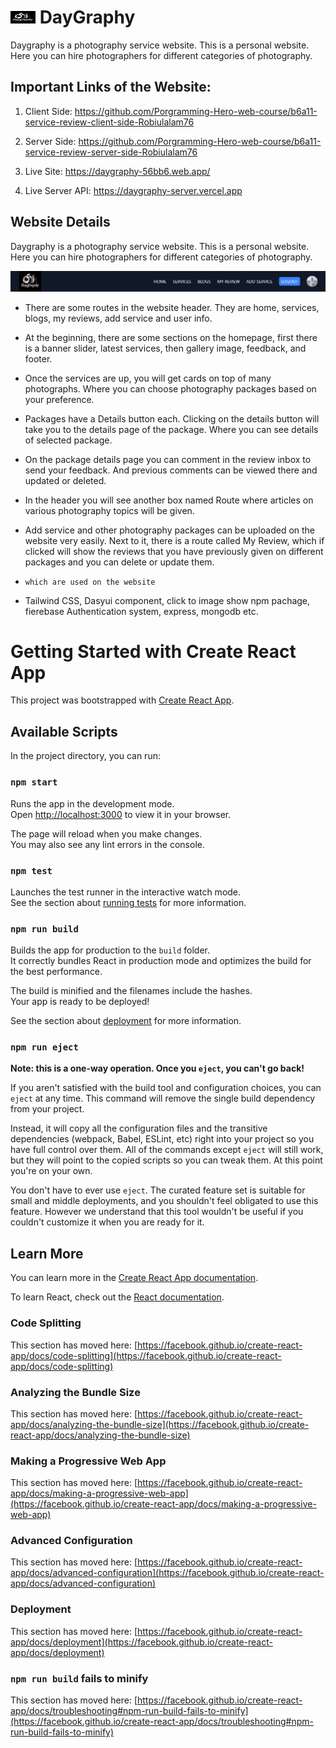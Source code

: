 # [<img src="logo.jpg" width="40" height="20"/>](logo.jpg) DayGraphy
Daygraphy is a photography service website.  This is a personal website.  Here you can hire photographers for different categories of photography.

## Important Links of the Website:
1. Client Side: https://github.com/Porgramming-Hero-web-course/b6a11-service-review-client-side-Robiulalam76

2. Server Side: https://github.com/Porgramming-Hero-web-course/b6a11-service-review-server-side-Robiulalam76

3. Live Site: https://daygraphy-56bb6.web.app/

4. Live Server API: https://daygraphy-server.vercel.app

## Website Details
Daygraphy is a photography service website.  This is a personal website.  Here you can hire photographers for different categories of photography.


[<img src="header.png" />](header.png)
- There are some routes in the website header.  They are home, services, blogs, my reviews, add service and user info.
- At the beginning, there are some sections on the homepage, first there is a banner slider, latest services, then gallery image, feedback, and footer.
- Once the services are up, you will get cards on top of many photographs.  Where you can choose photography packages based on your preference.
- Packages have a Details button each. Clicking on the details button will take you to the details page of the package. Where you can see details of selected package.
- On the package details page you can comment in the review inbox to send your feedback.  And previous comments can be viewed there and updated or deleted.
- In the header you will see another box named Route where articles on various photography topics will be given.
- Add service and other photography packages can be uploaded on the website very easily. Next to it, there is a route called My Review, which if clicked will show the reviews that you have previously given on different packages and you can delete or update them.

- `which are used on the website` 
- Tailwind CSS, Dasyui component, click to image show npm pachage, fierebase Authentication system, express, mongodb etc.



# Getting Started with Create React App

This project was bootstrapped with [Create React App](https://github.com/facebook/create-react-app).

## Available Scripts

In the project directory, you can run:

### `npm start`

Runs the app in the development mode.\
Open [http://localhost:3000](http://localhost:3000) to view it in your browser.

The page will reload when you make changes.\
You may also see any lint errors in the console.

### `npm test`

Launches the test runner in the interactive watch mode.\
See the section about [running tests](https://facebook.github.io/create-react-app/docs/running-tests) for more information.

### `npm run build`

Builds the app for production to the `build` folder.\
It correctly bundles React in production mode and optimizes the build for the best performance.

The build is minified and the filenames include the hashes.\
Your app is ready to be deployed!

See the section about [deployment](https://facebook.github.io/create-react-app/docs/deployment) for more information.

### `npm run eject`

**Note: this is a one-way operation. Once you `eject`, you can't go back!**

If you aren't satisfied with the build tool and configuration choices, you can `eject` at any time. This command will remove the single build dependency from your project.

Instead, it will copy all the configuration files and the transitive dependencies (webpack, Babel, ESLint, etc) right into your project so you have full control over them. All of the commands except `eject` will still work, but they will point to the copied scripts so you can tweak them. At this point you're on your own.

You don't have to ever use `eject`. The curated feature set is suitable for small and middle deployments, and you shouldn't feel obligated to use this feature. However we understand that this tool wouldn't be useful if you couldn't customize it when you are ready for it.

## Learn More

You can learn more in the [Create React App documentation](https://facebook.github.io/create-react-app/docs/getting-started).

To learn React, check out the [React documentation](https://reactjs.org/).

### Code Splitting

This section has moved here: [https://facebook.github.io/create-react-app/docs/code-splitting](https://facebook.github.io/create-react-app/docs/code-splitting)

### Analyzing the Bundle Size

This section has moved here: [https://facebook.github.io/create-react-app/docs/analyzing-the-bundle-size](https://facebook.github.io/create-react-app/docs/analyzing-the-bundle-size)

### Making a Progressive Web App

This section has moved here: [https://facebook.github.io/create-react-app/docs/making-a-progressive-web-app](https://facebook.github.io/create-react-app/docs/making-a-progressive-web-app)

### Advanced Configuration

This section has moved here: [https://facebook.github.io/create-react-app/docs/advanced-configuration](https://facebook.github.io/create-react-app/docs/advanced-configuration)

### Deployment

This section has moved here: [https://facebook.github.io/create-react-app/docs/deployment](https://facebook.github.io/create-react-app/docs/deployment)

### `npm run build` fails to minify

This section has moved here: [https://facebook.github.io/create-react-app/docs/troubleshooting#npm-run-build-fails-to-minify](https://facebook.github.io/create-react-app/docs/troubleshooting#npm-run-build-fails-to-minify)
